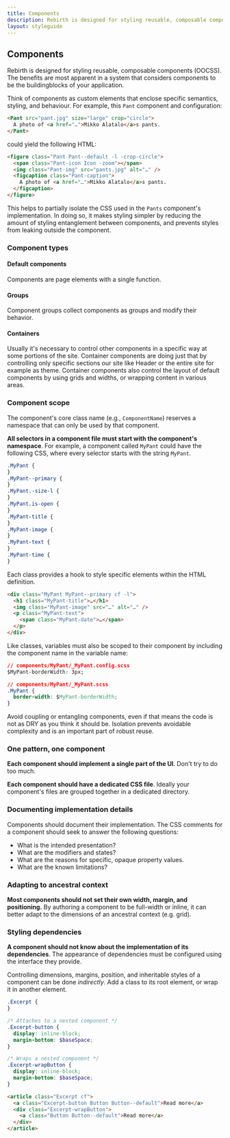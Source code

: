 ```yaml
---
title: Components
description: Rebirth is designed for styling reusable, composable components (OOCSS).
layout: styleguide
---
```


## Components

Rebirth is designed for styling reusable, composable components (OOCSS). The benefits are most apparent in a system that considers components to be the buildingblocks of your application.

Think of components as custom elements that enclose specific semantics, styling, and behaviour. For example, this `Pant` component and configuration:

```html
<Pant src="pant.jpg" size="large" crop="circle">
  A photo of <a href="…">Mikko Alatalo</a>s pants.
</Pant>
```

could yield the following HTML:

```html
<figure class="Pant Pant--default -l -crop-circle">
  <span class="Pant-icon Icon -zoom"></span>
  <img class="Pant-img" src="pants.jpg" alt="…" />
  <figcaption class="Pant-caption">
    A photo of <a href="…">Mikko Alatalo</a>s pants.
  </figcaption>
</figure>
```

This helps to partially isolate the CSS used in the `Pants` component's implementation. In doing so, it makes styling simpler by reducing the amount of styling entanglement between components, and prevents styles from leaking outside the component.

### Component types

#### Default components

Components are page elements with a single function.

#### Groups

Component groups collect components as groups and modify their behavior.

#### Containers

Usually it's necessary to control other components in a specific way at some portions of the site. Container components are doing just that by controlling only specific sections our site like Header or the entire site for example as theme. Container components also control the layout of default components by using grids and widths, or wrapping content in various areas.

### Component scope

The component's core class name (e.g., `ComponentName`) reserves a namespace that can only be used by that component.

**All selectors in a component file must start with the component's namespace**. For example, a component called `MyPant` could have the following CSS, where every selector starts with the string `MyPant`.

```css
.MyPant {
}
.MyPant--primary {
}
.MyPant.-size-l {
}
.MyPant.is-open {
}
.MyPant-title {
}
.MyPant-image {
}
.MyPant-text {
}
.MyPant-time {
}
```

Each class provides a hook to style specific elements within the HTML definition.

```html
<div class="MyPant MyPant--primary cf -l">
  <h1 class="MyPant-title">…</h1>
  <img class="MyPant-image" src="…" alt="…" />
  <p class="MyPant-text">
    <span class="MyPant-date">…</span>
  </p>
</div>
```

Like classes, variables must also be scoped to their component by including the component name in the variable name:

```css
// components/MyPant/_MyPant.config.scss
$MyPant-borderWidth: 3px;

// components/MyPant/_MyPant.scss
.MyPant {
  border-width: $MyPant-borderWidth;
}
```

Avoid coupling or entangling components, even if that means the code is not as DRY as you think it should be. Isolation prevents avoidable complexity and is an important part of robust reuse.

### One pattern, one component

**Each component should implement a single part of the UI**. Don't try to do too much.

**Each component should have a dedicated CSS file**. Ideally your component's files are grouped together in a dedicated directory.

### Documenting implementation details

Components should document their implementation. The CSS comments for a component should seek to answer the following questions:

- What is the intended presentation?
- What are the modifiers and states?
- What are the reasons for specific, opaque property values.
- What are the known limitations?

### Adapting to ancestral context

**Most components should not set their own width, margin, and positioning.** By authoring a component to be full-width or inline, it can better adapt to the dimensions of an ancestral context (e.g. grid).

### Styling dependencies

**A component should not know about the implementation of its dependencies**. The appearance of dependencies must be configured using the interface they provide.

Controlling dimensions, margins, position, and inheritable styles of a component can be done _indirectly_. Add a class to its root element, or wrap it in another element.

```scss
.Excerpt {
}

/* Attaches to a nested component */
.Excerpt-button {
  display: inline-block;
  margin-bottom: $baseSpace;
}

/* Wraps a nested component */
.Excerpt-wrapButton {
  display: inline-block;
  margin-bottom: $baseSpace;
}
```

```html
<article class="Excerpt cf">
  <a class="Excerpt-button Button Button--default">Read more</a>
  <div class="Excerpt-wrapButton">
    <a class="Button Button--default">Read more</a>
  </div>
</article>
```
